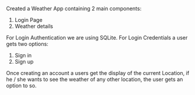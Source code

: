 Created a Weather App containing 2 main components:
  1. Login Page
  2. Weather details
  
For Login Authentication we are using SQLite. For Login Credentials a user gets two options:
  1. Sign in
  2. Sign up

Once creating an account a users get the display of the current Location, if he / she wants to see the weather of any other location, the user gets an option to so.
